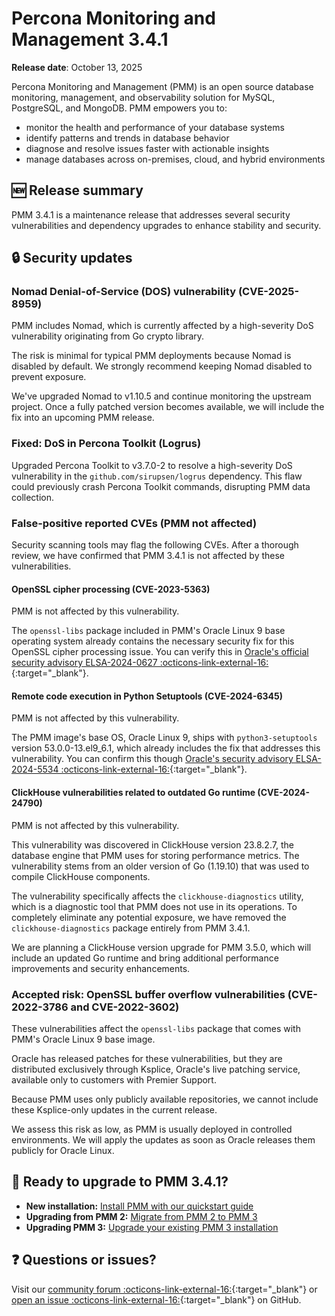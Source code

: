 # Percona Monitoring and Management 3.4.1

**Release date**: October 13, 2025

Percona Monitoring and Management (PMM) is an open source database monitoring, management, and observability solution for MySQL, PostgreSQL, and MongoDB. PMM empowers you to:

- monitor the health and performance of your database systems
- identify patterns and trends in database behavior
- diagnose and resolve issues faster with actionable insights
- manage databases across on-premises, cloud, and hybrid environments

## 🆕 Release summary

PMM 3.4.1 is a maintenance release that addresses several security vulnerabilities and dependency upgrades to enhance stability and security.

## 🔒 Security updates

### Nomad Denial-of-Service (DOS) vulnerability (CVE-2025-8959)

PMM includes Nomad, which is currently affected by a high-severity DoS vulnerability originating from Go crypto library. 

The risk is minimal for typical PMM deployments because Nomad is disabled by default.
We strongly recommend keeping Nomad disabled to prevent exposure.

We've upgraded Nomad to v1.10.5 and continue monitoring the upstream project. Once a fully patched version becomes available, we will include the fix into an upcoming PMM release. 

### Fixed: DoS in Percona Toolkit (Logrus)
Upgraded Percona Toolkit to v3.7.0-2 to resolve a high-severity DoS vulnerability in the `github.com/sirupsen/logrus` dependency. This flaw could previously crash Percona Toolkit commands, disrupting PMM data collection.

### False-positive reported CVEs (PMM not affected)
Security scanning tools may flag the following CVEs. After a thorough review, we have confirmed that PMM 3.4.1 is not affected by these vulnerabilities.

#### OpenSSL cipher processing (CVE-2023-5363)
PMM is not affected by this vulnerability.

The `openssl-libs` package included in PMM's Oracle Linux 9 base operating system already contains the necessary security fix for this OpenSSL cipher processing issue. You can verify this in [Oracle's official security advisory ELSA-2024-0627 :octicons-link-external-16:](https://linux.oracle.com/errata/ELSA-2024-0627.html){:target="_blank"}.

#### Remote code execution in Python Setuptools (CVE-2024-6345)
PMM is not affected by this vulnerability. 

The PMM image's base OS, Oracle Linux 9, ships with `python3-setuptools` version 53.0.0-13.el9_6.1, which already includes the fix that addresses this vulnerability. You can confirm this though [Oracle's security advisory ELSA-2024-5534 :octicons-link-external-16:](https://linux.oracle.com/errata/ELSA-2024-5534.html){:target="_blank"}.

#### ClickHouse vulnerabilities related to outdated Go runtime (CVE-2024-24790)
PMM is not affected by this vulnerability. 

This vulnerability was discovered in ClickHouse version 23.8.2.7, the database engine that PMM uses for storing performance metrics. The vulnerability stems from an older version of Go (1.19.10) that was used to compile ClickHouse components.

The vulnerability specifically affects the `clickhouse-diagnostics` utility, which is a diagnostic tool that PMM does not use in its operations. To completely eliminate any potential exposure, we have removed the `clickhouse-diagnostics` package entirely from PMM 3.4.1.

We are planning a ClickHouse version upgrade for PMM 3.5.0, which will include an updated Go runtime and bring additional performance improvements and security enhancements.

### Accepted risk: OpenSSL buffer overflow vulnerabilities (CVE-2022-3786 and CVE-2022-3602)
These vulnerabilities affect the `openssl-libs` package that comes with PMM's Oracle Linux 9 base image.

Oracle has released patches for these vulnerabilities, but they are distributed exclusively through Ksplice, Oracle's live patching service, available only to customers with Premier Support. 

Because PMM uses only publicly available repositories, we cannot include these Ksplice-only updates in the current release.

We assess this risk as low, as PMM is usually deployed in controlled environments. We will apply the updates as soon as Oracle releases them publicly for Oracle Linux.

## 🚀 Ready to upgrade to PMM 3.4.1?

- **New installation:** [Install PMM with our quickstart guide](../quickstart/quickstart.md)
- **Upgrading from PMM 2:** [Migrate from PMM 2 to PMM 3](../pmm-upgrade/migrating_from_pmm_2.md)
- **Upgrading PMM 3:** [Upgrade your existing PMM 3 installation](../pmm-upgrade/index.md) 

## ❓ Questions or issues? 

Visit our [community forum :octicons-link-external-16:](https://forums.percona.com/c/percona-monitoring-and-management-pmm/pmm-3/84){:target="_blank"} or [open an issue :octicons-link-external-16:](https://github.com/percona/pmm/issues){:target="_blank"} on GitHub.